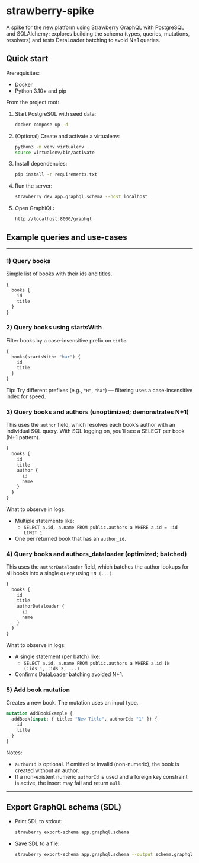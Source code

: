 # strawberry-spike

A spike for the new platform using Strawberry GraphQL with PostgreSQL and SQLAlchemy: 
explores building the schema (types, queries, mutations, resolvers) 
and tests DataLoader batching to avoid N+1 queries.

## Quick start

Prerequisites:
- Docker
- Python 3.10+ and pip

From the project root:

1. Start PostgreSQL with seed data:
   ```bash
   docker compose up -d
   ```
2. (Optional) Create and activate a virtualenv:
   ```bash
   python3 -m venv virtualenv
   source virtualenv/bin/activate
   ```
3. Install dependencies:
   ```bash
   pip install -r requirements.txt
   ```
4. Run the server:
   ```bash
   strawberry dev app.graphql.schema --host localhost
   ```
5. Open GraphiQL:
   ```
   http://localhost:8000/graphql
   ```

## Example queries and use-cases

---

### 1) Query books
Simple list of books with their ids and titles.
```graphql
{
  books {
    id
    title
  }
}
```

### 2) Query books using startsWith
Filter books by a case-insensitive prefix on `title`.
```graphql
{
  books(startsWith: "har") {
    id
    title
  }
}
```
Tip: Try different prefixes (e.g., `"H"`, `"ha"`) — filtering uses a case-insensitive index for speed.

### 3) Query books and authors (unoptimized; demonstrates N+1)
This uses the `author` field, which resolves each book’s author with an individual SQL query. With SQL logging on, you’ll see a SELECT per book (N+1 pattern).
```graphql
{
  books {
    id
    title
    author {
      id
      name
    }
  }
}
```
What to observe in logs:
- Multiple statements like:
    - `SELECT a.id, a.name FROM public.authors a WHERE a.id = :id LIMIT 1`
- One per returned book that has an `author_id`.

### 4) Query books and authors_dataloader (optimized; batched)
This uses the `authorDataloader` field, which batches the author lookups for all books into a single query using `IN (...)`.
```graphql
{
  books {
    id
    title
    authorDataloader {
      id
      name
    }
  }
}
```
What to observe in logs:
- A single statement (per batch) like:
    - `SELECT a.id, a.name FROM public.authors a WHERE a.id IN (:ids_1, :ids_2, ...)`
- Confirms DataLoader batching avoided N+1.

### 5) Add book mutation
Creates a new book. The mutation uses an input type.
```graphql
mutation AddBookExample {
  addBook(input: { title: "New Title", authorId: "1" }) {
    id
    title
  }
}
```
Notes:
- `authorId` is optional. If omitted or invalid (non-numeric), the book is created without an author.
- If a non-existent numeric `authorId` is used and a foreign key constraint is active, the insert may fail and return `null`.

---

## Export GraphQL schema (SDL)

- Print SDL to stdout:
  ```bash
  strawberry export-schema app.graphql.schema
  ```
- Save SDL to a file:
  ```bash
  strawberry export-schema app.graphql.schema --output schema.graphql
  ```

